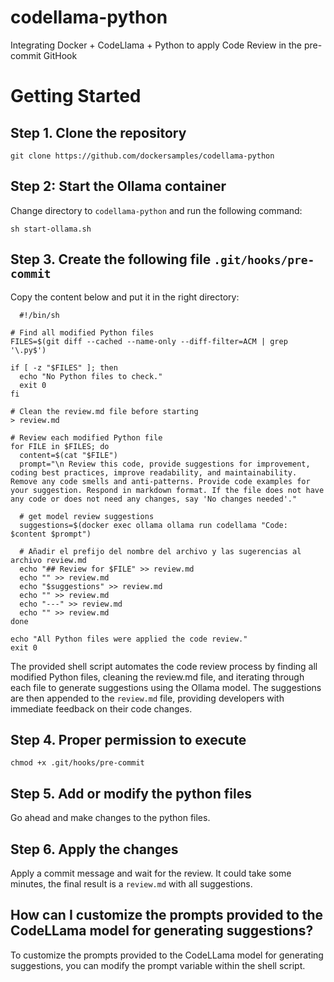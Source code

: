 # codellama-python

Integrating Docker + CodeLlama + Python to apply Code Review in the pre-commit GitHook

# Getting Started

## Step 1. Clone the repository

```
git clone https://github.com/dockersamples/codellama-python
```



## Step 2: Start the Ollama container

Change directory to `codellama-python` and run the following command:

```
sh start-ollama.sh
```


## Step 3. Create the following file `.git/hooks/pre-commit`

Copy the content below and put it in the right directory:

```
  #!/bin/sh

# Find all modified Python files
FILES=$(git diff --cached --name-only --diff-filter=ACM | grep '\.py$')

if [ -z "$FILES" ]; then
  echo "No Python files to check."
  exit 0
fi

# Clean the review.md file before starting
> review.md

# Review each modified Python file
for FILE in $FILES; do
  content=$(cat "$FILE")
  prompt="\n Review this code, provide suggestions for improvement, coding best practices, improve readability, and maintainability. Remove any code smells and anti-patterns. Provide code examples for your suggestion. Respond in markdown format. If the file does not have any code or does not need any changes, say 'No changes needed'."
  
  # get model review suggestions
  suggestions=$(docker exec ollama ollama run codellama "Code: $content $prompt")
  
  # Añadir el prefijo del nombre del archivo y las sugerencias al archivo review.md
  echo "## Review for $FILE" >> review.md
  echo "" >> review.md
  echo "$suggestions" >> review.md
  echo "" >> review.md
  echo "---" >> review.md
  echo "" >> review.md
done

echo "All Python files were applied the code review."
exit 0
```

The provided shell script automates the code review process by finding all modified Python files, cleaning the review.md file, and iterating through each file to generate suggestions using the Ollama model. The suggestions are then appended to the `review.md` file, providing developers with immediate feedback on their code changes.


## Step 4. Proper permission to execute

```
chmod +x .git/hooks/pre-commit
```

## Step 5. Add or modify the python files

Go ahead and make changes to the python files.


## Step 6. Apply the changes

Apply a commit message and wait for the review. It could take some minutes, the final result is a `review.md` with all suggestions.



## How can I customize the prompts provided to the CodeLLama model for generating suggestions?

To customize the prompts provided to the CodeLLama model for generating suggestions, you can modify the prompt variable within the shell script.


